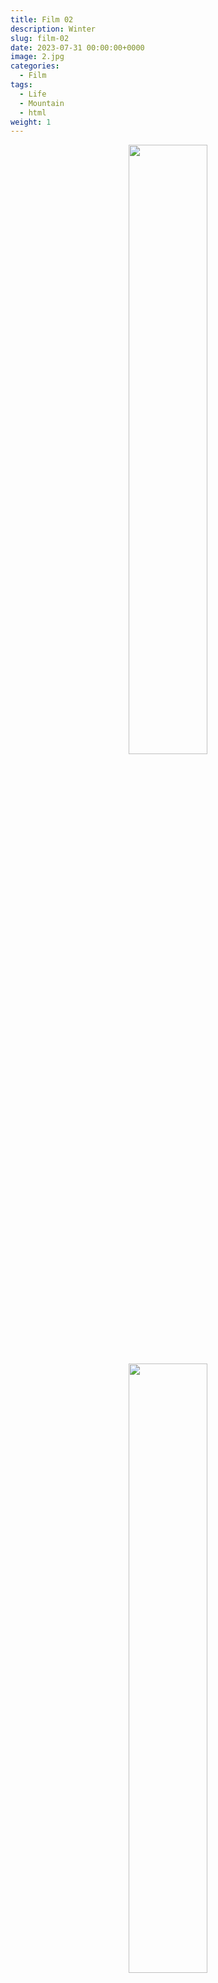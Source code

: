 ```yaml
---
title: Film 02
description: Winter
slug: film-02
date: 2023-07-31 00:00:00+0000
image: 2.jpg
categories:
  - Film
tags:
  - Life
  - Mountain
  - html
weight: 1
---
```


<center>

<img src= "https://i.pinimg.com/736x/bb/16/38/bb1638539146af829ed32626da748a3d.jpg" width= "50%">
<br>
<img src= "https://i.pinimg.com/736x/9e/eb/da/9eebda932e8b18693a355f4284571e1b.jpg" width= "50%">
<br>
<img src= "https://i.pinimg.com/736x/5f/a8/3e/5fa83eb7a988f2357f33c15b42469783.jpg" width= "50%">
<br>
<img src= "https://i.pinimg.com/736x/dc/0c/fd/dc0cfd47acabbc6518054ff41cc88b7a.jpg" width= "50%">

</center>

```html
<center>

<img src= "https://i.pinimg.com/736x/bb/16/38/bb1638539146af829ed32626da748a3d.jpg" width= "50%">
<br>
<img src= "https://i.pinimg.com/736x/9e/eb/da/9eebda932e8b18693a355f4284571e1b.jpg" width= "50%">
<br>
<img src= "https://i.pinimg.com/736x/5f/a8/3e/5fa83eb7a988f2357f33c15b42469783.jpg" width= "50%">
<br>
<img src= "https://i.pinimg.com/736x/dc/0c/fd/dc0cfd47acabbc6518054ff41cc88b7a.jpg" width= "50%">

</center>
```
Photo by [Jia-Yi](https://pin.it/smjQXcEfK) on [Pinterest](https://www.pinterest.com/)